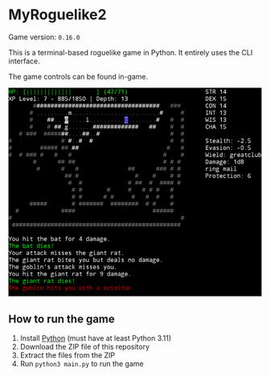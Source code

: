 # MyRoguelike2

Game version: `0.16.0`<br />

This is a terminal-based roguelike game in Python.
It entirely uses the CLI interface.

The game controls can be found in-game.

![image](./images/image.png)

## How to run the game

1. Install [Python](https://www.python.org/) (must have at least Python 3.11)
2. Download the ZIP file of this repository 
3. Extract the files from the ZIP
4. Run `python3 main.py` to run the game 
